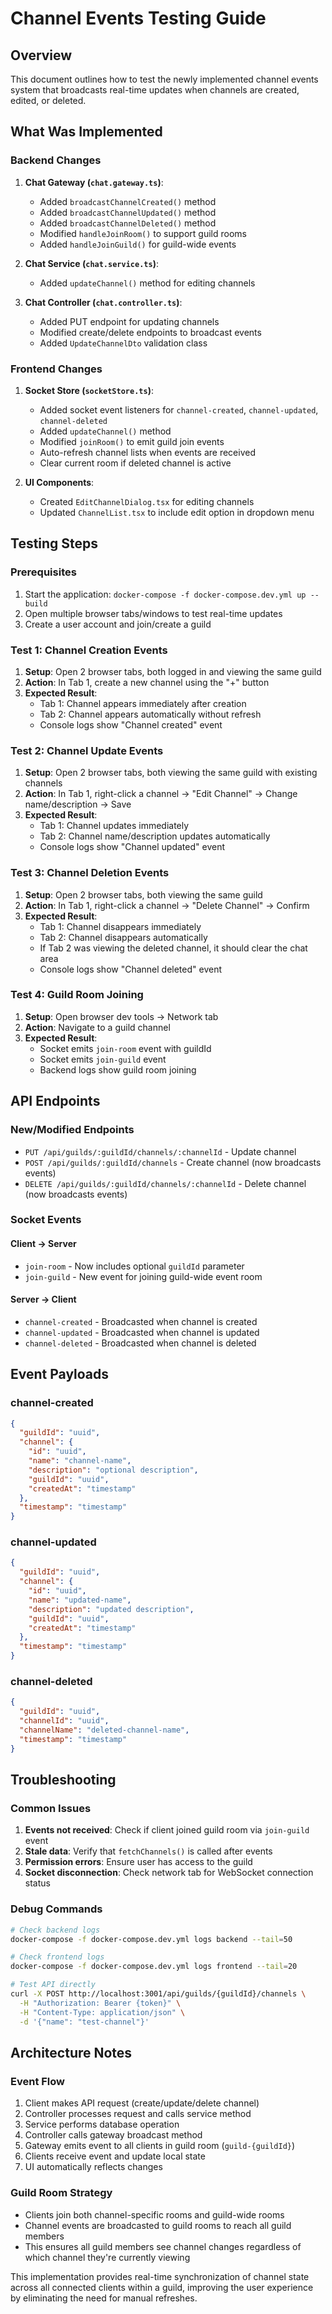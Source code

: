 # Channel Events Testing Guide

## Overview
This document outlines how to test the newly implemented channel events system that broadcasts real-time updates when channels are created, edited, or deleted.

## What Was Implemented

### Backend Changes
1. **Chat Gateway (`chat.gateway.ts`)**:
   - Added `broadcastChannelCreated()` method
   - Added `broadcastChannelUpdated()` method  
   - Added `broadcastChannelDeleted()` method
   - Modified `handleJoinRoom()` to support guild rooms
   - Added `handleJoinGuild()` for guild-wide events

2. **Chat Service (`chat.service.ts`)**:
   - Added `updateChannel()` method for editing channels

3. **Chat Controller (`chat.controller.ts`)**:
   - Added PUT endpoint for updating channels
   - Modified create/delete endpoints to broadcast events
   - Added `UpdateChannelDto` validation class

### Frontend Changes
1. **Socket Store (`socketStore.ts`)**:
   - Added socket event listeners for `channel-created`, `channel-updated`, `channel-deleted`
   - Added `updateChannel()` method
   - Modified `joinRoom()` to emit guild join events
   - Auto-refresh channel lists when events are received
   - Clear current room if deleted channel is active

2. **UI Components**:
   - Created `EditChannelDialog.tsx` for editing channels
   - Updated `ChannelList.tsx` to include edit option in dropdown menu

## Testing Steps

### Prerequisites
1. Start the application: `docker-compose -f docker-compose.dev.yml up --build`
2. Open multiple browser tabs/windows to test real-time updates
3. Create a user account and join/create a guild

### Test 1: Channel Creation Events
1. **Setup**: Open 2 browser tabs, both logged in and viewing the same guild
2. **Action**: In Tab 1, create a new channel using the "+" button
3. **Expected Result**: 
   - Tab 1: Channel appears immediately after creation
   - Tab 2: Channel appears automatically without refresh
   - Console logs show "Channel created" event

### Test 2: Channel Update Events  
1. **Setup**: Open 2 browser tabs, both viewing the same guild with existing channels
2. **Action**: In Tab 1, right-click a channel → "Edit Channel" → Change name/description → Save
3. **Expected Result**:
   - Tab 1: Channel updates immediately
   - Tab 2: Channel name/description updates automatically
   - Console logs show "Channel updated" event

### Test 3: Channel Deletion Events
1. **Setup**: Open 2 browser tabs, both viewing the same guild
2. **Action**: In Tab 1, right-click a channel → "Delete Channel" → Confirm
3. **Expected Result**:
   - Tab 1: Channel disappears immediately
   - Tab 2: Channel disappears automatically
   - If Tab 2 was viewing the deleted channel, it should clear the chat area
   - Console logs show "Channel deleted" event

### Test 4: Guild Room Joining
1. **Setup**: Open browser dev tools → Network tab
2. **Action**: Navigate to a guild channel
3. **Expected Result**:
   - Socket emits `join-room` event with guildId
   - Socket emits `join-guild` event
   - Backend logs show guild room joining

## API Endpoints

### New/Modified Endpoints
- `PUT /api/guilds/:guildId/channels/:channelId` - Update channel
- `POST /api/guilds/:guildId/channels` - Create channel (now broadcasts events)
- `DELETE /api/guilds/:guildId/channels/:channelId` - Delete channel (now broadcasts events)

### Socket Events

#### Client → Server
- `join-room` - Now includes optional `guildId` parameter
- `join-guild` - New event for joining guild-wide event room

#### Server → Client
- `channel-created` - Broadcasted when channel is created
- `channel-updated` - Broadcasted when channel is updated  
- `channel-deleted` - Broadcasted when channel is deleted

## Event Payloads

### channel-created
```json
{
  "guildId": "uuid",
  "channel": {
    "id": "uuid",
    "name": "channel-name",
    "description": "optional description",
    "guildId": "uuid",
    "createdAt": "timestamp"
  },
  "timestamp": "timestamp"
}
```

### channel-updated
```json
{
  "guildId": "uuid", 
  "channel": {
    "id": "uuid",
    "name": "updated-name",
    "description": "updated description",
    "guildId": "uuid",
    "createdAt": "timestamp"
  },
  "timestamp": "timestamp"
}
```

### channel-deleted
```json
{
  "guildId": "uuid",
  "channelId": "uuid", 
  "channelName": "deleted-channel-name",
  "timestamp": "timestamp"
}
```

## Troubleshooting

### Common Issues
1. **Events not received**: Check if client joined guild room via `join-guild` event
2. **Stale data**: Verify that `fetchChannels()` is called after events
3. **Permission errors**: Ensure user has access to the guild
4. **Socket disconnection**: Check network tab for WebSocket connection status

### Debug Commands
```bash
# Check backend logs
docker-compose -f docker-compose.dev.yml logs backend --tail=50

# Check frontend logs  
docker-compose -f docker-compose.dev.yml logs frontend --tail=20

# Test API directly
curl -X POST http://localhost:3001/api/guilds/{guildId}/channels \
  -H "Authorization: Bearer {token}" \
  -H "Content-Type: application/json" \
  -d '{"name": "test-channel"}'
```

## Architecture Notes

### Event Flow
1. Client makes API request (create/update/delete channel)
2. Controller processes request and calls service method
3. Service performs database operation
4. Controller calls gateway broadcast method
5. Gateway emits event to all clients in guild room (`guild-{guildId}`)
6. Clients receive event and update local state
7. UI automatically reflects changes

### Guild Room Strategy
- Clients join both channel-specific rooms and guild-wide rooms
- Channel events are broadcasted to guild rooms to reach all guild members
- This ensures all guild members see channel changes regardless of which channel they're currently viewing

This implementation provides real-time synchronization of channel state across all connected clients within a guild, improving the user experience by eliminating the need for manual refreshes.